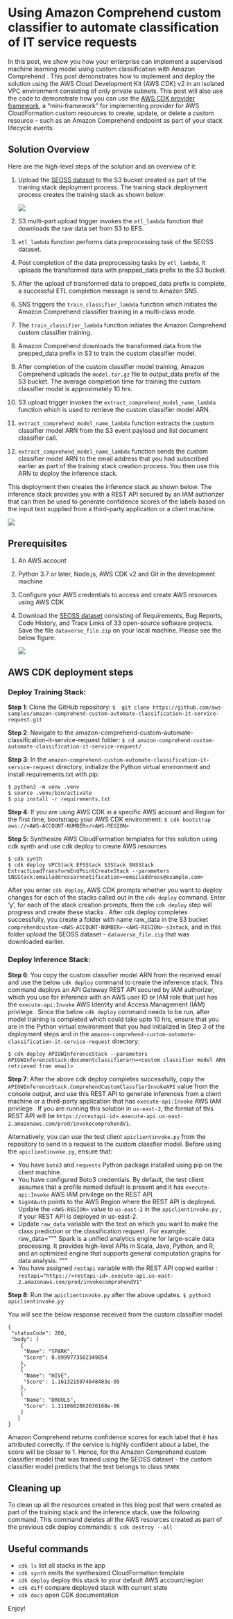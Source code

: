 # Using Amazon Comprehend custom classifier to automate classification of IT service requests

In this post, we show you how your enterprise can implement a supervised machine learning model using custom classification with Amazon Comprehend . This post demonstrates how to implement and deploy the solution using the AWS Cloud Development Kit (AWS CDK) v2 in an isolated VPC environment consisting of only private subnets. This post will also use the code to demonstrate how you can use the [AWS CDK provider framework](https://docs.aws.amazon.com/cdk/api/v1/python/aws_cdk.custom_resources/README.html#provider-framework), a “mini-framework” for implementing provider for AWS CloudFormation custom resources to create, update, or delete a custom resource – such as an Amazon Comprehend endpoint as part of your stack lifecycle events.

## Solution Overview

Here are the high-level steps of the solution and an overview of it:
1.	Upload the [SEOSS dataset](https://dataverse.harvard.edu/dataset.xhtml?persistentId=doi:10.7910/DVN/PDDZ4Q) to the S3 bucket created as part of the training stack deployment process. The training stack deployment process creates the training stack as shown below:

    ![](images/training_stack.png)
           
     
2.	S3 multi-part upload trigger invokes the `etl_lambda` function that downloads the raw data set from S3 to EFS.
3.	`etl_lambda` function performs data preprocessing task of the SEOSS dataset.
4.	Post completion of the data preprocessing tasks by `etl_lambda`, it uploads the transformed data with prepped_data prefix to the S3 bucket.
5.	After the upload of transformed data to prepped_data prefix is complete, a successful ETL completion message is send to Amazon SNS.
6.	SNS triggers the `train_classifier_lambda` function which initiates the Amazon Comprehend classifier training in a multi-class mode. 
7.	The `train_classifier_lambda` function initiates the Amazon Comprehend custom classifier training. 
8.	Amazon Comprehend downloads the transformed data from the prepped_data prefix in S3 to train the custom classifier model.
9.	After completion of the custom classifier model training, Amazon Comprehend uploads the `model.tar.gz` file to output_data prefix of the S3 bucket. The average completion time for training the custom classifier model is approximately 10 hrs.
10.	S3 upload trigger invokes the `extract_comprehend_model_name_lambda` function which is used to retrieve the custom classifier model ARN.
11.	`extract_comprehend_model_name_lambda` function extracts the custom classifier model ARN from the S3 event payload and list document classifier call.
12.	`extract_comprehend_model_name_lambda` function sends the custom classifier model ARN to the email address that you had subscribed earlier as part of the training stack creation process. You then use this ARN to deploy the inference stack. 

This deployment then creates the inference stack as shown below. The inference stack provides you with a REST API secured by an IAM authorizer that can then be used to generate confidence scores of the labels based on the input text supplied from a third-party application or a client machine.

   ![](images/inference_stack.png)

## Prerequisites
1. An AWS account
2. Python 3.7 or later, Node.js, AWS CDK v2 and Git in the development machine
3. Configure your AWS credentials to access and create AWS resources using AWS CDK
4. Download the [SEOSS dataset](https://dataverse.harvard.edu/dataset.xhtml?persistentId=doi:10.7910/DVN/PDDZ4Q)  consisting of Requirements, Bug Reports, Code History, and Trace Links of 33 open-source software projects. Save the file `dataverse_file.zip` on your local machine. Please see the below figure:

   ![](images/SEOSS.png)



## AWS CDK deployment steps 
### Deploy Training Stack:
**Step 1**: Clone the GitHub repository:
`$  git clone https://github.com/aws-samples/amazon-comprehend-custom-automate-classification-it-service-request.git`

**Step 2**: Navigate to the amazon-comprehend-custom-automate-classification-it-service-request folder:
`$ cd amazon-comprehend-custom-automate-classification-it-service-request/`

**Step 3**: In the `amazon-comprehend-custom-automate-classification-it-service-request` directory, initialize the Python virtual environment and install requirements.txt with pip:
```
$ python3 -m venv .venv
$ source .venv/bin/activate
$ pip install -r requirements.txt
```

**Step 4**: If you are using AWS CDK in a specific AWS account and Region for the first time, bootstrapp your AWS CDK environment:
`$ cdk bootstrap aws://<AWS-ACCOUNT-NUMBER>/<AWS-REGION>`

**Step 5**: Synthesize AWS CloudFormation templates for this solution using cdk synth and use cdk deploy to create AWS resources 
```
$ cdk synth
$ cdk deploy VPCStack EFSStack S3Stack SNSStack ExtractLoadTransformEndPointCreateStack --parameters SNSStack:emailaddressarnnotification=<emailaddress@example.com>
```
After you enter `cdk deploy`, AWS CDK prompts whether you want to deploy changes for each of the stacks called out in the `cdk deploy` command. Enter ‘y’, for each of the stack creation prompts, then the `cdk deploy` step will progress and create these stacks .
After cdk deploy completes successfully, you create a folder with name raw_data in the S3 bucket `comprehendcustom-<AWS-ACCOUNT-NUMBER>-<AWS-REGION>-s3stack`, and in this folder upload the SEOSS dataset - `dataverse_file.zip` that was downloaded earlier.

### Deploy Inference Stack:
**Step 6**: You copy the custom classifier model ARN from the received email and use the below `cdk deploy` command to create the inference stack. This command deploys an API Gateway REST API secured by IAM authorizer, which you use for inference with an AWS user ID or IAM role that just has the `execute-api:Invoke` AWS Identity and Access Management (IAM) privilege . Since the below `cdk deploy` command needs to be run, after model training is completed which could take upto 10 hrs, ensure that you are in the Python virtual environment that you had initialized in Step 3 of the deployment steps and in the `amazon-comprehend-custom-automate-classification-it-service-request` directory:

`$ cdk deploy APIGWInferenceStack --parameters APIGWInferenceStack:documentclassifierarn=<custom classifier model ARN retrieved from email>`

**Step 7**: After the above cdk deploy completes successfully, copy the `APIGWInferenceStack.ComprehendCustomClassfierInvokeAPI` value from the console output, and use this REST API to generate inferences from a client machine or a third-party application that has `execute-api:Invoke`  AWS IAM privilege . If you are running this solution in `us-east-2`, the format of this REST API will be `https://<restapi-id>.execute-api.us-east-2.amazonaws.com/prod/invokecomprehendV1`.

Alternatively, you can use the test client `apiclientinvoke.py` from the  repository to send in a request to the custom classfier model. Before using the `apiclientinvoke.py`, ensure that:
- You have `boto3` and `requests` Python package installed using pip on the client machine.
- You have configured Boto3 credentials. By default, the test client assumes that a profile named default is present and it has `execute-api:Invoke` AWS IAM privilege on the REST API.
- `SigV4Auth` points to the AWS Region where the REST API is deployed. Update the `<AWS-REGION>` value to `us-east-2` in the `apiclientinvoke.py` , if your REST API is deployed in us-east-2.
- Update `raw_data` variable with the text on which you want to make the class prediction or the classification request . For example: raw_data="""
Spark is a unified analytics engine for large-scale data processing. It provides high-level APIs in Scala, Java, Python, and R, and an optimized engine that supports general computation graphs for data analysis.
"""
- You have assigned `restapi` variable with the REST API copied earlier : `restapi="https://<restapi-id>.execute-api.us-east-2.amazonaws.com/prod/invokecomprehendV1"`

**Step 8**: Run the `apiclientinvoke.py` after the above updates.
`$ python3 apiclientinvoke.py`

You will see the below response received from the custom classifier model:
```
{
 "statusCode": 200,
 "body": [
	{
	 "Name": "SPARK",
	 "Score": 0.9999773502349854
	},
	{
	 "Name": "HIVE",
	 "Score": 1.1613215974648483e-05
	},
	{
	 "Name": "DROOLS",
	 "Score": 1.1110682862636168e-06
	}
   ]
}
```
Amazon Comprehend returns confidence scores for each label that it has attributed correctly. If the service is highly confident about a label, the score will be closer to 1. Hence, for the Amazon Comprehend custom classifier model that was trained using the SEOSS dataset - the custom classifier model predicts that the text belongs to class `SPARK`


## Cleaning up
To clean up all the resources created in this blog post that were created as part of the training stack and the inference stack, use the following command. This command deletes all the AWS resources created as part of the previous cdk deploy commands:
	`$ cdk destroy --all`


## Useful commands

 * `cdk ls`          list all stacks in the app
 * `cdk synth`       emits the synthesized CloudFormation template
 * `cdk deploy`      deploy this stack to your default AWS account/region
 * `cdk diff`        compare deployed stack with current state
 * `cdk docs`        open CDK documentation

Enjoy!
